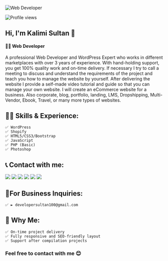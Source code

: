 ![Web Developer ](https://pbs.twimg.com/profile_banners/1510355286384541697/1674584627/1080x360)

![Profile views](https://gpvc.arturio.dev/codersultan)  

## Hi, I'm Kalimi Sultan 👋
#### 👨‍💻 Web Developer 

A professional Web Developer and WordPress Expert who works in different marketplaces with over 3 years of experience.
With hand-holding support, you get 100% quality work and on-time delivery. If necessary I try to call a meeting to discuss and understand the requirements of the project and teach you how to manage the website by yourself. After delivering the website I provide a self-made video tutorial and guide so that you can manage your own website. I will create an eCommerce website for a business. Also corporate, blog, portfolio, landing, LMS, Dropshipping, Multi-Vendor, Ebook, Travel, or many more types of websites.

## 👨‍🎓 Skills & Experience:
    ✅ WordPress 
    ✅ Shopify 
    ✅ HTML5/CSS3/Bootstrap 
    ✅ JavaScript 
    ✅ PHP (Basic)
    ✅ Photoshop 

<!-- [![Top Langs](https://github-readme-stats.vercel.app/api/top-langs/?username=anuraghazra&layout=compact)](https://github.com/anuraghazra/github-readme-stats) -->
    
## 📞 Contact with me:

<div>   
   <a href="https://www.linkedin.com/in/codersultan/" target="_blank"><img src="https://img.shields.io/badge/-LinkedIn-%230077B5?style=for-the-badge&logo=linkedin&logoColor=white" target="_blank"></a> 
   <a href="https://www.facebook.com/codersultan" target="_blank"><img src="https://camo.githubusercontent.com/2d1ffa69dd491ebeca01b2098cf8233dd09950ff5895abccd5b455ca442abc59/68747470733a2f2f696d672e736869656c64732e696f2f62616467652f46616365626f6f6b2d3138373746323f7374796c653d666f722d7468652d6261646765266c6f676f3d66616365626f6f6b266c6f676f436f6c6f723d7768697465" target="_blank"></a>
    <a href="https://twitter.com/kalimi_sultan" target="_blank"><img src="https://camo.githubusercontent.com/5d03c86f6a75f7cbe80d135d9162fbf6dc46a31253cf30a8e9bb8279b4d574d3/68747470733a2f2f696d672e736869656c64732e696f2f62616467652f547769747465722d3144413146323f7374796c653d666f722d7468652d6261646765266c6f676f3d74776974746572266c6f676f436f6c6f723d7768697465" target="_blank"></a>
    <a href="https://www.instagram.com/codersultan" target="_blank"><img src="https://camo.githubusercontent.com/b3d4671768bd0f9b6c8f410a25a96e0c5a4d135208d8910461e986f97e7985ab/68747470733a2f2f696d672e736869656c64732e696f2f62616467652f496e7374616772616d2d4534343035463f7374796c653d666f722d7468652d6261646765266c6f676f3d696e7374616772616d266c6f676f436f6c6f723d7768697465" target="_blank"></a>
   <a href = "mailto:developersultan100@gmail.com"><img src="https://img.shields.io/badge/-Gmail-%23333?style=for-the-badge&logo=gmail&logoColor=white" target="_blank"></a>
   <a href="https://www.youtube.com/channel/codersultan" target="_blank"><img src="https://img.shields.io/badge/YouTube-FF0000?style=for-the-badge&logo=youtube&logoColor=white" target="_blank"></a>  
</div>

## 📧For Business Inquiries:
    ✅ ► developersultan100@gmail.com 

## 👦 Why Me:
    ✅ On-time project delivery 
    ✅ Fully responsive and SEO-friendly layout
    ✅ Support after compilation projects

<!-- [![trophy](https://github-profile-trophy.vercel.app/?username=codersultan)](https://github.com/ryo-ma/github-profile-trophy)

![GitHub stats](https://github-readme-stats.vercel.app/api?username=codersultan&show_icons=true) -->

### Feel free to contact with me 😊


